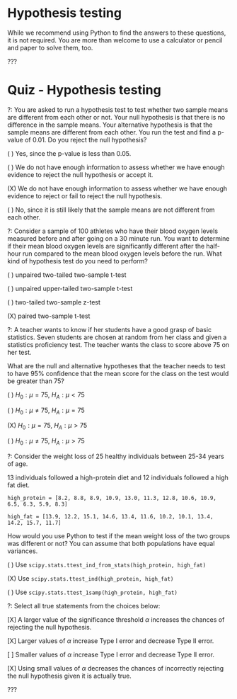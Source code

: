 # Hypothesis testing

While we recommend using Python to find the answers to these questions, it is not required. You are more than welcome to use a calculator or pencil and paper to solve them, too.

???

# Quiz - Hypothesis testing

?: You are asked to run a hypothesis test to test whether two sample means are different from each other or not. Your null hypothesis is that there is no difference in the sample means. Your alternative hypothesis is that the sample means are different from each other. You run the test and find a p-value of 0.01. Do you reject the null hypothesis?

( ) Yes, since the p-value is less than 0.05.

( ) We do not have enough information to assess whether we have enough evidence to reject the null hypothesis or accept it.

(X) We do not have enough information to assess whether we have enough evidence to reject or fail to reject the null hypothesis. 

( ) No, since it is still likely that the sample means are not different from each other.

?: Consider a sample of 100 athletes who have their blood oxygen levels measured before and after going on a 30 minute run. You want to determine if their mean blood oxygen levels are significantly different after the half-hour run compared to the mean blood oxygen levels before the run. What kind of hypothesis test do you need to perform? 

( ) unpaired two-tailed two-sample t-test 

( ) unpaired upper-tailed two-sample t-test 

( ) two-tailed two-sample z-test 

(X) paired two-sample t-test 


?: A teacher wants to know if her students have a good grasp of basic statistics. Seven students are chosen at random from her class and given a statistics proficiency test. The teacher wants the class to score above 75 on her test. 

What are the null and alternative hypotheses that the teacher needs to test to have 95% confidence that the mean score for the class on the test would be greater than 75? 

( ) $H_0: \mu = 75$, $H_A: \mu \lt 75$ 

( ) $H_0: \mu \neq 75$, $H_A: \mu = 75$

(X) $H_0: \mu = 75$, $H_A: \mu \gt 75$

( ) $H_0: \mu \neq 75$, $H_A: \mu \gt 75$

?: Consider the weight loss of 25 healthy individuals between 25-34 years of age. 

13 individuals followed a high-protein diet and 12 individuals followed a high fat diet. 

`high_protein = [8.2, 8.8, 8.9, 10.9, 13.0, 11.3, 12.8, 10.6, 10.9, 6.5, 6.3, 5.9, 8.3]`

`high_fat = [13.9, 12.2, 15.1, 14.6, 13.4, 11.6, 10.2, 10.1, 13.4, 14.2, 15.7, 11.7]`

How would you use Python to test if the mean weight loss of the two groups was different or not?  You can assume that both populations have equal variances.

( ) Use `scipy.stats.ttest_ind_from_stats(high_protein, high_fat)`

(X) Use `scipy.stats.ttest_ind(high_protein, high_fat)` 

( ) Use `scipy.stats.ttest_1samp(high_protein, high_fat)`


?: Select all true statements from the choices below: 

[X] A larger value of the significance threshold $\alpha$ increases the chances of rejecting the null hypothesis.

[X] Larger values of $\alpha$ increase Type I error and decrease Type II error.

[ ] Smaller values of $\alpha$ increase Type I error and decrease Type II error.

[X] Using small values of $\alpha$ decreases the chances of incorrectly rejecting the null hypothesis given it is actually true.


???